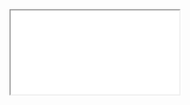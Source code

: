 <iframe src=<div class='tableauPlaceholder' id='viz1705452333338' style='position: relative'>
  <noscript><a href='#'><img alt='DCI Finances ' src='https:&#47;&#47;public.tableau.com&#47;static&#47;images&#47;DC&#47;DCIFinances&#47;Story1&#47;1_rss.png' style='border: none' /></a></noscript><object class='tableauViz'  style='display:none;'><param name='host_url' value='https%3A%2F%2Fpublic.tableau.com%2F' /> <param name='embed_code_version' value='3' /> <param name='site_root' value='' /><param name='name' value='DCIFinances&#47;Story1' /><param name='tabs' value='no' /><param name='toolbar' value='yes' /><param name='static_image' value='https:&#47;&#47;public.tableau.com&#47;static&#47;images&#47;DC&#47;DCIFinances&#47;Story1&#47;1.png' /> <param name='animate_transition' value='yes' /><param name='display_static_image' value='yes' /><param name='display_spinner' value='yes' /><param name='display_overlay' value='yes' /><param name='display_count' value='yes' /><param name='language' value='en-US' /></object></div>
  <script type='text/javascript'>
    var divElement = document.getElementById('viz1705452333338');
    var vizElement = divElement.getElementsByTagName('object')[0];
    vizElement.style.width='1016px';vizElement.style.height='991px';
    var scriptElement = document.createElement('script');
    scriptElement.src = 'https://public.tableau.com/javascripts/api/viz_v1.js';
    vizElement.parentNode.insertBefore(scriptElement, vizElement);
  </script>>
</iframe>
